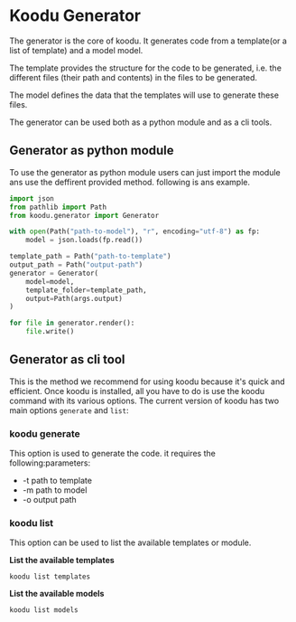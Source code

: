 # Koodu Generator

The generator is the core of koodu. It generates code from a template(or a list of template) and a model model.

The template provides the structure for the code to be generated, i.e. the different files (their path and contents) in the files to be generated.

The model defines the data that the templates will use to generate these files.

The generator can be used both as a python module and as a cli tools.

## Generator as python module

To use the generator as python module users can just import the module ans use the deffirent provided method. following is ans example.

```python
import json
from pathlib import Path
from koodu.generator import Generator

with open(Path("path-to-model"), "r", encoding="utf-8") as fp:
    model = json.loads(fp.read())

template_path = Path("path-to-template")
output_path = Path("output-path")
generator = Generator(
    model=model,
    template_folder=template_path,
    output=Path(args.output)
)

for file in generator.render():
    file.write()
```

## Generator as cli tool

This is the method we recommend for using koodu because it's quick and efficient. Once koodu is installed, all you have to do is use the koodu command with its various options. The current version of koodu has two main options `generate` and `list`:

### koodu generate

This option is used to generate the code. it requires the following:parameters:

* -t path to template
* -m path to model
* -o output path

### koodu list

This option can be used to list the available templates or module.

**List the available templates**

```
koodu list templates
```

**List the available models**

```
koodu list models
```
